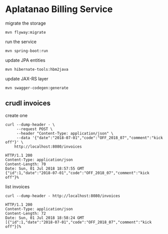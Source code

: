 # Aplatanao Billing Service

migrate the storage

    mvn flyway:migrate

run the service

    mvn spring-boot:run

update JPA entities

    mvn hibernate-tools:hbm2java

update JAX-RS layer

    mvn swagger-codegen:generate

## crudl invoices

create one

    curl --dump-header - \
         --request POST \
         --header "Content-Type: application/json" \
         --data '{"date":"2018-07-01","code":"OFF_2018_07","comment":"kick off"}' \
        http://localhost:8080/invoices

    HTTP/1.1 200
    Content-Type: application/json
    Content-Length: 70
    Date: Sun, 01 Jul 2018 18:57:55 GMT
    {"id":1,"date":"2018-07-01","code":"OFF_2018_07","comment":"kick off"}%

list invoices

    curl --dump-header - http://localhost:8080/invoices

    HTTP/1.1 200
    Content-Type: application/json
    Content-Length: 72
    Date: Sun, 01 Jul 2018 18:58:24 GMT
    [{"id":1,"date":"2018-07-01","code":"OFF_2018_07","comment":"kick off"}]%
